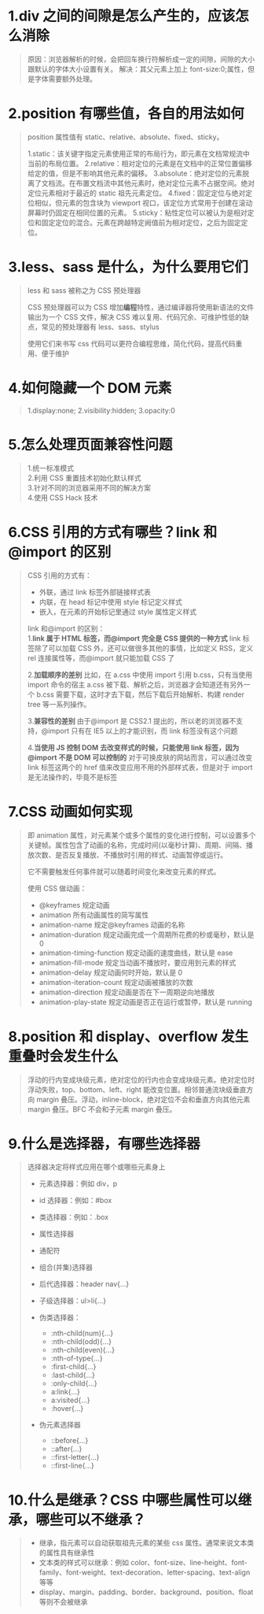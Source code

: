 # 1.div 之间的间隙是怎么产生的，应该怎么消除

> 原因：浏览器解析的时候，会把回车换行符解析成一定的间隙，间隙的大小跟默认的字体大小设置有关。
> 解决：其父元素上加上 font-size:0;属性，但是字体需要额外处理。

# 2.position 有哪些值，各自的用法如何

> position 属性值有 static、relative、absolute、fixed、sticky。
>
> 1.static：该关键字指定元素使用正常的布局行为，即元素在文档常规流中当前的布局位置。
> 2.relative：相对定位的元素是在文档中的正常位置偏移给定的值，但是不影响其他元素的偏移。
> 3.absolute：绝对定位的元素脱离了文档流。在布置文档流中其他元素时，绝对定位元素不占据空间。绝对定位元素相对于最近的 static 祖先元素定位。
> 4.fixed：固定定位与绝对定位相似，但元素的包含块为 viewport 视口，该定位方式常用于创建在滚动屏幕时仍固定在相同位置的元素。
> 5.sticky：粘性定位可以被认为是相对定位和固定定位的混合。元素在跨越特定阙值前为相对定位，之后为固定定位。

# 3.less、sass 是什么，为什么要用它们

> less 和 sass 被称之为 CSS 预处理器
>
> CSS 预处理器可以为 CSS 增加**编程**特性，通过编译器将使用新语法的文件输出为一个 CSS 文件，解决 CSS 难以复用、代码冗余、可维护性低的缺点，常见的预处理器有 less、sass、stylus
>
> 使用它们来书写 css 代码可以更符合编程思维，简化代码，提高代码重用、便于维护

# 4.如何隐藏一个 DOM 元素

> 1.display:none;
> 2.visibility:hidden;
> 3.opacity:0

# 5.怎么处理页面兼容性问题

> 1.统一标准模式  
> 2.利用 CSS 重置技术初始化默认样式  
> 3.针对不同的浏览器采用不同的解决方案  
> 4.使用 CSS Hack 技术

# 6.CSS 引用的方式有哪些？link 和@import 的区别

> CSS 引用的方式有：
>
> - 外联，通过 link 标签外部链接样式表
> - 内联，在 head 标记中使用 style 标记定义样式
> - 嵌入，在元素的开始标记里通过 style 属性定义样式
>
> link 和@import 的区别：  
> 1.**link 属于 HTML 标签，而@import 完全是 CSS 提供的一种方式**
> link 标签除了可以加载 CSS 外，还可以做很多其他的事情，比如定义 RSS，定义 rel 连接属性等，而@import 就只能加载 CSS 了
>
> 2.**加载顺序的差别**
> 比如，在 a.css 中使用 import 引用 b.css，只有当使用 import 命令的宿主 a.css 被下载、解析之后，浏览器才会知道还有另外一个 b.css 需要下载，这时才去下载，然后下载后开始解析、构建 render tree 等一系列操作。
>
> 3.**兼容性的差别**
> 由于@import 是 CSS2.1 提出的，所以老的浏览器不支持，@import 只有在 IE5 以上的才能识别，而 link 标签没有这个问题
>
> 4.**当使用 JS 控制 DOM 去改变样式的时候，只能使用 link 标签，因为@import 不是 DOM 可以控制的**
> 对于可换皮肤的网站而言，可以通过改变 link 标签这两个的 href 值来改变应用不用的外部样式表，但是对于 import 是无法操作的，毕竟不是标签

# 7.CSS 动画如何实现

> 即 animation 属性，对元素某个或多个属性的变化进行控制，可以设置多个关键帧。属性包含了动画的名称，完成时间(以毫秒计算)、周期、间隔、播放次数、是否反复播放、不播放时引用的样式、动画暂停或运行。
>
> 它不需要触发任何事件就可以随着时间变化来改变元素的样式。
>
> 使用 CSS 做动画：
>
> - @keyframes 规定动画
> - animation 所有动画属性的简写属性
> - animation-name 规定@keyframes 动画的名称
> - animation-duration 规定动画完成一个周期所花费的秒或毫秒，默认是 0
> - animation-timing-function 规定动画的速度曲线，默认是 ease
> - animation-fill-mode 规定当动画不播放时，要应用到元素的样式
> - animation-delay 规定动画何时开始，默认是 0
> - animation-iteration-count 规定动画被播放的次数
> - animation-direction 规定动画是否在下一周期逆向地播放
> - animation-play-state 规定动画是否正在运行或暂停，默认是 running

# 8.position 和 display、overflow 发生重叠时会发生什么

> 浮动的行内变成块级元素，绝对定位的行内也会变成块级元素。绝对定位时浮动失败，top、bottom、left、right 能改变位置。相邻普通流块级垂直方向 margin 叠压。浮动，inline-block，绝对定位不会和垂直方向其他元素 margin 叠压。BFC 不会和子元素 margin 叠压。

# 9.什么是选择器，有哪些选择器

> 选择器决定将样式应用在哪个或哪些元素身上
>
> - 元素选择器：例如 div，p
> - id 选择器：例如：#box
> - 类选择器：例如：.box
> - 属性选择器
> - 通配符
> - 组合(并集)选择器
> - 后代选择器：header nav{...}
> - 子级选择器：ul>li{...}
> - 伪类选择器：
>
>   - :nth-child(num){...}
>   - :nth-child(odd){...}
>   - :nth-child(even){...}
>   - :nth-of-type{...}
>   - :first-child{...}
>   - :last-child{...}
>   - :only-child{...}
>   - a:link{...}
>   - a:visited{...}
>   - :hover{...}
>
> - 伪元素选择器
>   - ::before{...}
>   - ::after{...}
>   - ::first-letter{...}
>   - ::first-line{...}

# 10.什么是继承？CSS 中哪些属性可以继承，哪些可以不继承？

> - 继承，指元素可以自动获取祖先元素的某些 css 属性。通常来说文本类的属性具有继承性
> - 文本类的样式可以继承：例如 color、font-size、line-height、font-family、font-weight、text-decoration、letter-spacing、text-align 等等
> - display、margin、padding、border、background、position、float 等则不会被继承
